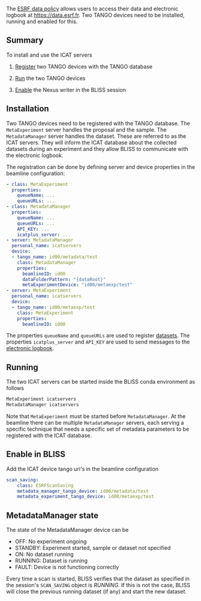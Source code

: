 The [ESRF data policy](data_policy_dev_esrf.md) allows users to access their data and electronic logbook at https://data.esrf.fr. Two TANGO devices need to be installed, running and enabled for this.

## Summary

To install and use the ICAT servers

1. [Register](#installation) two TANGO devices with the TANGO database

2. [Run](#running) the two TANGO devices

3. [Enable](#enable-in-bliss) the Nexus writer in the BLISS session

## Installation

Two TANGO devices need to be registered with the TANGO database. The `MetaExperiment` server handles the proposal and the sample. The `MetadataManager` server handles the dataset. These are referred to as the ICAT servers. They will inform the ICAT database about the collected datasets during an experiment and they allow BLISS to communicate with the electronic logbook.

The registration can be done by defining server and device properties in the beamline configuration:

```yaml
- class: MetaExperiment
  properties:
    queueName: ...
    queueURLs: ...
- class: MetadataManager
  properties:
    queueName: ...
    queueURLs: ...
    API_KEY: ...
    icatplus_server: ...
- server: MetadataManager
  personal_name: icatservers
  device:
  - tango_name: id00/metadata/test
    class: MetadataManager
    properties:
      beamlineID: id00
      dataFolderPattern: "{dataRoot}"
      metaExperimentDevice: "id00/metaexp/test"
- server: MetaExperiment
  personal_name: icatservers
  device:
  - tango_name: id00/metaexp/test
    class: MetaExperiment
    properties:
      beamlineID: id00
```

The properties `queueName` and `queueURLs` are used to register [datasets](data_policy.md#change-dataset). The properties `icatplus_server` and `API_KEY` are used to send messages to the [electronic logbook](data_metadata.md#electronic-logbook).

## Running

The two ICAT servers can be started inside the BLISS conda environment as follows

```bash
MetaExperiment icatservers
MetadataManager icatservers
```

Note that `MetaExperiment` must be started before `MetadataManager`. At the beamline there can be multiple `MetadataManager` servers, each serving a specific technique that needs a specific set of metadata parameters to be registered with the ICAT database.

## Enable in BLISS

Add the ICAT device tango uri's in the beamline configuration

```yaml
scan_saving:
    class: ESRFScanSaving
    metadata_manager_tango_device: id00/metadata/test
    metadata_experiment_tango_device: id00/metaexp/test
```

## MetadataManager state

The state of the MetadataManager device can be

 * OFF: No experiment ongoing
 * STANDBY: Experiment started, sample or dataset not specified
 * ON: No dataset running
 * RUNNING: Dataset is running
 * FAULT: Device is not functioning correctly

Every time a scan is started, BLISS verifies that the dataset as specified in the session's `SCAN_SAVING` object is *RUNNING*. If this is not the case, BLISS will close the previous running dataset (if any) and start the new dataset.
